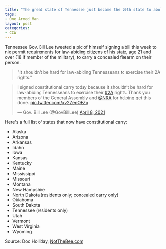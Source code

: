 ```yaml
---
title: "The great state of Tennessee just became the 20th state to abolish concealed carry permit requirements"
tags:
- One Armed Man
layout: post
categories:
- CCW
---
```


Tennessee Gov. Bill Lee tweeted a pic of himself signing a bill this week to nix permit requirements for law-abiding citizens of his state, age 21 and over (18 if member of the military), to carry a concealed firearm on their person.

> "It shouldn't be hard for law-abiding Tennesseans to exercise their 2A rights."

<blockquote class="twitter-tweet"><p lang="en" dir="ltr">I signed constitutional carry today because it shouldn’t be hard for law-abiding Tennesseans to exercise their <a href="https://twitter.com/hashtag/2A?src=hash&ref_src=twsrc%5Etfw">#2A</a> rights. Thank you members of the General Assembly and <a href="https://twitter.com/NRA?ref_src=twsrc%5Etfw">@NRA</a> for helping get this done. <a href="https://t.co/xv2ZenOEZq">pic.twitter.com/xv2ZenOEZq</a></p>&mdash; Gov. Bill Lee (@GovBillLee) <a href="https://twitter.com/GovBillLee/status/1380230482269442052?ref_src=twsrc%5Etfw">April 8, 2021</a></blockquote> <script async src="https://platform.twitter.com/widgets.js" charset="utf-8"></script>

Here's a full list of states that now have constitutional carry:

- Alaska
- Arizona
- Arkansas
- Idaho
- Iowa
- Kansas
- Kentucky
- Maine
- Mississippi
- Missouri
- Montana
- New Hampshire
- North Dakota (residents only; concealed carry only)
- Oklahoma
- South Dakota
- Tennessee (residents only)
- Utah
- Vermont
- West Virginia
- Wyoming

Source: Doc Holliday, [NotTheBee.com](https://notthebee.com/article/the-great-state-of-tennessee-becomes-the-20th-state-to-abolish-concealed-carry-permit-requirements)
